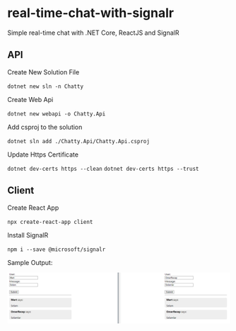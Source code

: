 # real-time-chat-with-signalr
Simple real-time chat with .NET Core, ReactJS and SignalR

## API

Create New Solution File

`dotnet new sln -n Chatty`

Create Web Api

`dotnet new webapi -o Chatty.Api`

Add csproj to the solution

`dotnet sln add ./Chatty.Api/Chatty.Api.csproj`

Update Https Certificate

`dotnet dev-certs https --clean`
`dotnet dev-certs https --trust`

## Client

Create React App

`npx create-react-app client`

Install SignalR

`npm i --save @microsoft/signalr`

Sample Output:

![Output of Application](/screenshots/chat_ss.png)